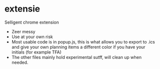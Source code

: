# extensie
Selligent chrome extension


- Zeer messy
- Use at your own risk
- Most usable code is in popup.js, this is what allows you to export to .ics and give your own planning items a different color if you     have your initials (for example TFA)
- The other files mainly hold experimental sutff, will clean up when needed.
